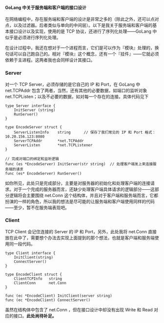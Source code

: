 #### GoLang 中关于服务端和客户端的接口设计 ####

在网络编程中，存在服务端和客户端的设计是非常之多的（除此之外，还可以点对点，以及过滤器。后者类似与单向的中间层）。以下是我关于服务端和客户端的基本接口设计以及实现，使用的是 TCP 协议，还进行了序列化处理——GoLang 中似乎是必须进行序列化处理。

在设计过程中，我还在想对于一个进程而言，它们是可以作为『模块』处理的，换句话可以自己跑自己的。相对『模块』这个概念，还有一个『挂件』——它就必须依赖于主进程。这两者我也会同样设计其接口。

### **Server** ###
对一个 TCP Server，必须存储的是它自己的 IP 和 Port，在 GoLang 中 net.TCPAddr 包含了两者，当然，还有其他的必要数据，如端口的监听对象 net.TCPListen；以及不必要的数据，如对每一个存在的连接。具体代码见下

	type Server interface {
		InitServer (string)
		RunServer()
	}
	
	type EncodeServer struct {
		ServerListenInfo 	string		// 保存了我们常见的 IP 和 Port 格式：10.20.156.123:8080
		ServerTCPAddr 		*net.TCPAddr
		ServerListen		*net.TCPListener
	}
	
	// 完成对端口的绑定和监听逻辑
	func (es *EncodeServer) InitServer(str string)	// 处理客户端发上来连接服务端的请求
	func (es* EncodeServer) RunServer()
	
如你所见，此处只是完成部分，主要是对服务器的初始化和处理客户端的连接请求。对于一个完成的服务器而言，还缺少处理客户端具体请求的逻辑部分——这部分逻辑将会主要围绕 net.Conn 这个结构体，并且对于客户端和服务端而言，它都扮演的一样的角色，所以我的想法是尽可能的让服务端和客户端使用同样的代码——至少，暂不在服务端表现吧。

### **Client** ###
TCP Client 会记住连接的 Server 的 IP 和 Port，另外，此处我将 net.Conn 直接放在此中了，需要想个办法去实现上面提到的那个想法，也就是客户端和服务端使用同一段代码。

	type Client interface {
		InitClient(string)
		ConnectServer()
	}
	
	type EncodeClient struct {
		ClientTCPInfo 	string
		ClientConn		net.Conn
	}
	
	func (ec *EncodeClient) InitClient(server string)
	func (ec *EncodeClient) ConnectServer()
	
虽然在结构体中包含了 net.Conn ，但在接口设计中却没有出现 Write 和 Read 对应的接口。**此处尚待补足。**